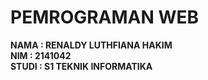 # PEMROGRAMAN WEB

**NAMA : RENALDY LUTHFIANA HAKIM**
<BR>
**NIM : 2141042**
<BR>
**STUDI : S1 TEKNIK INFORMATIKA**
